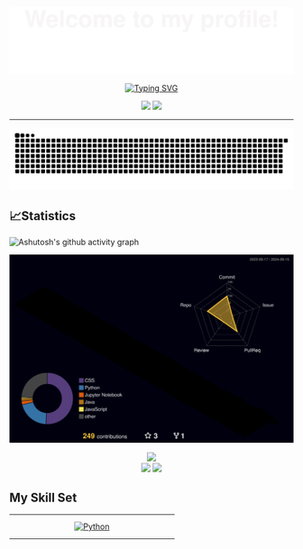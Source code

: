 ![welcome header](assets/Bottom_up.svg)

<p align="center">
    <a href="https://github.com/CITATS928"><img src="https://readme-typing-svg.herokuapp.com?font=consolas&weight=100&size=45&duration=4000&pause=4000&center=%E7%9C%9F%E7%9A%84&vCenter=%E7%9C%9F%E7%9A%84&multiline=true&width=420&height=70&lines=Hello!+I'm+Qian" alt="Typing SVG" /></a>
</p>
<!-- 自我介绍（动态）
[![](https://readme-typing-svg.herokuapp.com?font=Fira+Code&weight=500&size=24&pause=1000&center=true&width=435&lines=Hello!+I'm+Qian)](https://github.com/CITATS928)
-->

<!--lxfs-->
<p align="center">
    <a title="github" target="_blank" href="https://github.com/CITATS928"><img src="https://img.shields.io/badge/dynamic/json?label=GitHub&suffix=%20followers&query=%24.data.totalSubs&url=https%3A%2F%2Fapi.spencerwoo.com%2Fsubstats%2F%3Fsource%3Dgithub%26queryKey%3DCITATS928&labelColor=282c34&color=353940&logo=github&longCache=true" ></a>
    <a title="LinkedIn" target="_blank" href="https://www.linkedin.com/in/qianwang29/"><img src="https://img.shields.io/badge/LinkedIn-Qian%20Wang-4169E1?style=plastic&logo=Linkedin&logoColor=%230A66C2&logoSize=auto&labelColor=white&link=https%3A%2F%2Fwww.linkedin.com%2Fin%2Fqianwang29%2F" ></a>
    
</p>

<!-- 分割线 -->
---

<!-- 贪吃蛇 -->
<picture>
  <source media="(prefers-color-scheme: dark)" srcset="https://raw.githubusercontent.com/CITATS928/CITATS928/output/github-contribution-grid-snake-dark.svg">
  <source media="(prefers-color-scheme: light)" srcset="https://raw.githubusercontent.com/CITATS928/CITATS928/output/github-contribution-grid-snake.svg">
  <img alt="github contribution grid snake animation" src="https://raw.githubusercontent.com/CITATS928/CITATS928/output/github-contribution-grid-snake.svg">
</picture>



## 📈Statistics


<!-- 31天统计 (https://github.com/ashutosh00710/github-readme-activity-graph) -->
![Ashutosh's github activity graph](https://github-readme-activity-graph.vercel.app/graph?username=CITATS928&theme=nightowl)

<!-- 3d contrib, night-rainbow view -->
![3d-contrib](./profile-3d-contrib/profile-night-rainbow.svg)


<!-- 语言使用统计 -->
<div align="center">
<span>&emsp;&emsp;</span>
<img height="170px" src="https://github-readme-stats.vercel.app/api/top-langs/?username=CITATS928&layout=compact&langs_count=8" />
<span>&emsp;&emsp;</span>
</div>

<div align="center">
    <img  src="https://github-readme-streak-stats.herokuapp.com/?user=CITATS928" />
    <img  src="https://github-profile-trophy.vercel.app/?username=CITATS928" />
</div>



## My Skill Set  
<table><tr><td valign="top" width="33%">
    
<div align="center">  
<a href="https://www.python.org/" target="_blank"><img style="margin: 10px" src="https://profilinator.rishav.dev/skills-assets/python-original.svg" alt="Python" height="50" /></a>  
